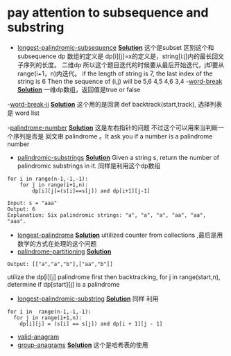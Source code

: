 # pay attention to subsequence and substring
- [longest-palindromic-subsequence](https://leetcode.cn/problems/longest-palindromic-subsequence/) [**Solution**](DP/longest-palindromic-subsequence.py) 这个是subset 区别这个和subsequence
dp 数组的定义是 dp[i][j]=x的定义是，string[i:j]内的最长回文子序列的长度。 二维dp
所以这个题目迭代的时候要从最后开始迭代，j却要从 range(i+1，n)内迭代。
if the length of string is 7, the last index of the string is 6
Then the sequence of (i,j) will be 
5,6
4,5
4,6
3,4
-[word-break](https://leetcode.cn/problems/word-break/) [**Solution**](DP/word-break.py) 
一维dp数组，返回值是true or false

-[word-break-ii](https://leetcode.cn/problems/word-break-ii/) [**Solution**](backtracking/word-break-ii.py)
这个用的是回溯 def backtrack(start,track), 选择列表是 word list

-[palindrome-number](https://leetcode.cn/problems/palindrome-number/) [**Solution**](backtracking/word-break-ii.py) 这是左右指针的问题 不过这个可以用来当判断一个序列是否是 回文串 palindrome 。It ask you if a number is a palindrome number
- [palindromic-substrings](https://leetcode.cn/problems/palindromic-substrings/) [**Solution**](DP/palindromic-substrings.py) Given a string s, return the number of palindromic substrings in it.
同样是利用这个dp数组
```
for i in range(n-1,-1,-1):
    for j in range(i+1,n):
        dp[i][j]=(s[i]==s[j]) and dp[i+1][j-1]
```
```
Input: s = "aaa"
Output: 6
Explanation: Six palindromic strings: "a", "a", "a", "aa", "aa", "aaa".
```
- [longest-palindrome](https://leetcode.cn/problems/longest-palindrome/) [**Solution**](backtracking/longest-palindrome.py)
  ultilized counter from collections ,最后是用数学的方式在处理的这个问题 
- [palindrome-partitioning](https://leetcode.cn/problems/palindrome-partitioning/) [**Solution**](backtracking/palindrome-partitioning.py)
```Input: s = "aab"
Output: [["a","a","b"],["aa","b"]]
```
utilize the dp[i][j] palindrome first then backtracking, for j in range(start,n), determine if dp[start][j] is a palindrome
- [longest-palindromic-substring](https://leetcode.cn/problems/longest-palindromic-substring/submissions/) [**Solution**](doublePointer/longest-palindromic-substring.py)
同样 利用 
```
for i in  range(n-1,-1,-1):
  for j in range(i+1,n):
    dp[i][j] = (s[i] == s[j]) and dp[i + 1][j - 1]

```
- [valid-anagram](https://leetcode.cn/problems/valid-anagram/)
- [group-anagrams](https://leetcode.cn/problems/group-anagrams) [**Solution**](hash/group-anagrams.py)
 这个是哈希表的使用
